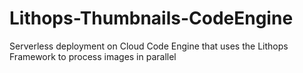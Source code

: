 # Lithops-Thumbnails-CodeEngine
Serverless deployment on Cloud Code Engine that uses the Lithops Framework to process images in parallel 
